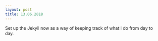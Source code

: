 ```yaml
---
layout: post
title: 13.06.2018
---
```


Set up the Jekyll now as a way of keeping track of what I do from day to day.

